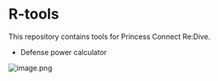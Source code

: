 # R-tools
This repository contains tools for Princess Connect Re:Dive.
- Defense power calculator

![image.png](https://qiita-image-store.s3.ap-northeast-1.amazonaws.com/0/354820/abc4fe35-e43f-0810-b518-6c2bd0d0e227.png)
